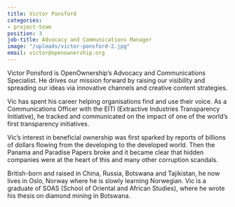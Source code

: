 ```yaml
---
title: Victor Ponsford
categories:
- project-team
position: 3
job-title: Advocacy and Communications Manager
image: "/uploads/victor-ponsford-2.jpg"
email: victor@openownership.org
---
```


Victor Ponsford is OpenOwnership’s Advocacy and Communications Specialist. He drives our mission forward by raising our visibility and spreading our ideas via innovative channels and creative content strategies.

Vic has spent his career helping organisations find and use their voice. As a Communications Officer with the EITI (Extractive Industries Transparency Initiative), he tracked and communicated on the impact of one of the world’s first transparency initiatives.

Vic’s interest in beneficial ownership was first sparked by reports of billions of dollars flowing from the developing to the developed world. Then the Panama and Paradise Papers broke and it became clear that hidden companies were at the heart of this and many other corruption scandals.

British-born and raised in China, Russia, Botswana and Tajikistan, he now lives in Oslo, Norway where he is slowly learning Norwegian. Vic is a graduate of SOAS (School of Oriental and African Studies), where he wrote his thesis on diamond mining in Botswana.

